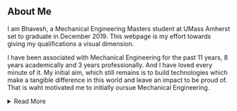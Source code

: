 ## About Me

I am Bhavesh, a Mechanical Engineering Masters student at UMass Amherst set to graduate in December 2019. This webpage is my effort towards giving my qualifications a visual dimension.

I have been associated with Mechanical Engineering for the past 11 years, 8 years academically and 3 years professionally. And I have loved every minute of it. My initial aim, which still remains is to build technologies which make a tangible difference in this world and leave an impact to be proud of. That is waht motivated me to initially oursue Mechanical Engineering.

<details>
<summary>Read More</summary>
<br>
#### My UMass Journey<br>
I have underwent diverse coursework but with a common aim, to build efficient technologies. The mathematically rigorous coursework has ensured that I can apply my training to a diverse rage of projects. 
During my time at UMass Amherst I have focussed on identification and modelling of controllers.

#### My Present Goal<br>
As I head closer to my Graduation (December 2019), I am actively looking for opportunities to apply my skills. My ideal job would involve tasks with rigorous mathematical analysis.

</details>
